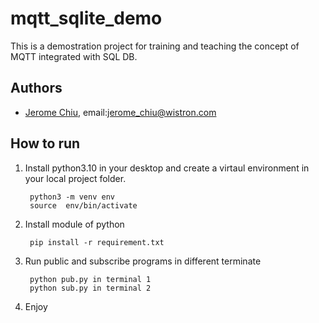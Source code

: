 # mqtt_sqlite_demo
This is a demostration project for training and teaching the concept of MQTT integrated with SQL DB.

## Authors
- [Jerome Chiu](), email:jerome_chiu@wistron.com


## How to run
1. Install python3.10 in your desktop and create a virtaul environment in your local project folder.

        python3 -m venv env
        source  env/bin/activate

2. Install module of python


        pip install -r requirement.txt


3. Run public and subscribe programs in different terminate

        python pub.py in terminal 1
        python sub.py in terminal 2

4. Enjoy 